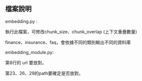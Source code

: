 ## 檔案說明

embedding.py :

  執行此檔案，可修改chunk_size、chunk_overlap (上下文重疊數量)
  
  finance、insurance、faq，會依據不同的類別輸出不同的資料庫
  
embedding_module.py:

  第8行的 url 要放對。
  
  第23、26、29的path要確定是否放對。
